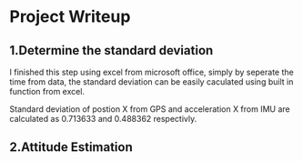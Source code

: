 # Project Writeup #

## 1.Determine the standard deviation ##
I finished this step using excel from microsoft office, simply by seperate the time from data, the standard deviation can be easily caculated using built in function from excel.

Standard deviation of postion X from GPS and acceleration X from IMU are calculated as 0.713633 and 0.488362 respectivly.

## 2.Attitude Estimation ##
